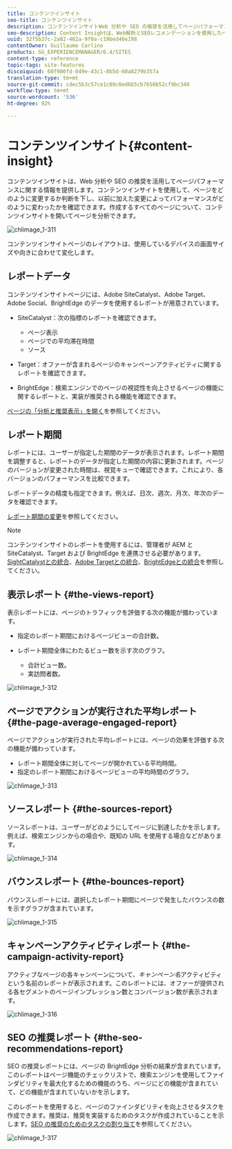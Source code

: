 ```yaml
---
title: コンテンツインサイト
seo-title: コンテンツインサイト
description: コンテンツインサイトWeb 分析や SEO の推奨を活用してページパフォーマンスに関する情報を提供します。
seo-description: Content Insightは、Web解析とSEOレコメンデーションを使用したページのパフォーマンスに関する情報を提供します
uuid: 32f5b37c-2a82-462a-9f0a-c19bed46e198
contentOwner: Guillaume Carlino
products: SG_EXPERIENCEMANAGER/6.4/SITES
content-type: reference
topic-tags: site-features
discoiquuid: 60f980fd-049e-43c1-8b5d-60a8279b357a
translation-type: tm+mt
source-git-commit: cdec5b3c57ce1c80c0ed6b5cb7650b52cf9bc340
workflow-type: tm+mt
source-wordcount: '536'
ht-degree: 92%

---
```



# コンテンツインサイト{#content-insight}

コンテンツインサイトは、Web 分析や SEO の推奨を活用してページパフォーマンスに関する情報を提供します。コンテンツインサイトを使用して、ページをどのように変更するか判断を下し、以前に加えた変更によってパフォーマンスがどのように変わったかを確認できます。作成するすべてのページについて、コンテンツインサイトを開いてページを分析できます。

![chlimage_1-311](assets/chlimage_1-311.png)

コンテンツインサイトページのレイアウトは、使用しているデバイスの画面サイズや向きに合わせて変化します。

## レポートデータ

コンテンツインサイトページには、Adobe SiteCatalyst、Adobe Target、Adobe Social、BrightEdge のデータを使用するレポートが用意されています。

* SiteCatalyst：次の指標のレポートを確認できます。

   * ページ表示
   * ページでの平均滞在時間
   * ソース

* Target：オファーが含まれるページのキャンペーンアクティビティに関するレポートを確認できます。
* BrightEdge：検索エンジンでのページの視認性を向上させるページの機能に関するレポートと、実装が推奨される機能を確認できます。

[ページの「分析と推奨表示」を開く](/help/sites-authoring/ci-analyze.md#opening-analytics-and-recommendations-for-a-page)を参照してください。

## レポート期間

レポートには、ユーザーが指定した期間のデータが表示されます。レポート期間を調整すると、レポートのデータが指定した期間の内容に更新されます。ページのバージョンが変更された時間は、視覚キューで確認できます。これにより、各バージョンのパフォーマンスを比較できます。

レポートデータの精度も指定できます。例えば、日次、週次、月次、年次のデータを確認できます。

[レポート期間の変更](/help/sites-authoring/ci-analyze.md#changing-the-reporting-period)を参照してください。

>[!NOTE]
>
>コンテンツインサイトのレポートを使用するには、管理者が AEM と SiteCatalyst、Target および BrightEdge を連携させる必要があります。[SightCatalystとの統合](/help/sites-administering/adobeanalytics.md)、[Adobe Targetとの統合](/help/sites-administering/target.md)、[BrightEdgeとの統合](/help/sites-administering/brightedge.md)を参照してください。

## 表示レポート {#the-views-report}

表示レポートには、ページのトラフィックを評価する次の機能が備わっています。

* 指定のレポート期間におけるページビューの合計数。
* レポート期間全体にわたるビュー数を示す次のグラフ。

   * 合計ビュー数。
   * 実訪問者数。

![chlimage_1-312](assets/chlimage_1-312.png)

## ページでアクションが実行された平均レポート {#the-page-average-engaged-report}

ページでアクションが実行された平均レポートには、ページの効果を評価する次の機能が備わっています。

* レポート期間全体に対してページが開かれている平均時間。
* 指定のレポート期間におけるページビューの平均時間のグラフ。

![chlimage_1-313](assets/chlimage_1-313.png)

## ソースレポート {#the-sources-report}

ソースレポートは、ユーザーがどのようにしてページに到達したかを示します。例えば、検索エンジンからの場合や、既知の URL を使用する場合などがあります。

![chlimage_1-314](assets/chlimage_1-314.png)

## バウンスレポート {#the-bounces-report}

バウンスレポートには、選択したレポート期間にページで発生したバウンスの数を示すグラフが含まれています。

![chlimage_1-315](assets/chlimage_1-315.png)

## キャンペーンアクティビティレポート {#the-campaign-activity-report}

アクティブなページの各キャンペーンについて、*キャンペーン名*&#x200B;アクティビティという名前のレポートが表示されます。このレポートには、オファーが提供される各セグメントのページインプレッション数とコンバージョン数が表示されます。

![chlimage_1-316](assets/chlimage_1-316.png)

## SEO の推奨レポート {#the-seo-recommendations-report}

SEO の推奨レポートには、ページの BrightEdge 分析の結果が含まれています。このレポートはページ機能のチェックリストで、検索エンジンを使用してファインダビリティを最大化するための機能のうち、ページにどの機能が含まれていて、どの機能が含まれていないかを示します。

このレポートを使用すると、ページのファインダビリティを向上させるタスクを作成できます。推奨は、推奨を実装するためのタスクが作成されていることを示します。[SEO の推奨のためのタスクの割り当て](/help/sites-authoring/ci-analyze.md#assigning-tasks-for-seo-recommendations)を参照してください。

![chlimage_1-317](assets/chlimage_1-317.png)

